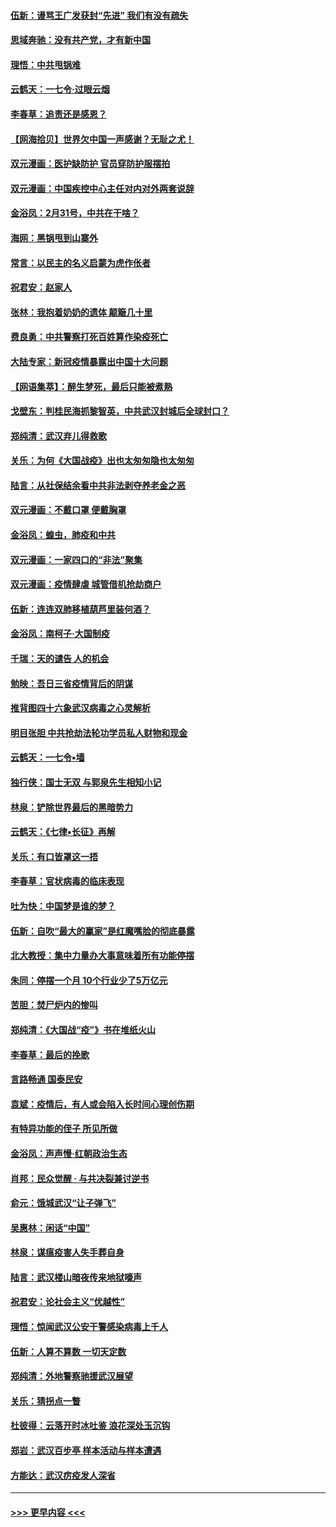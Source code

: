 #### [伍新：谩骂王广发获封“先进” 我们有没有疏失](../pages/nsc993/n11926101.md?t=03092132) 
#### [思域奔驰：没有共产党，才有新中国](../pages/nsc993/n11926058.md?t=03092132) 
#### [理悟：中共甩锅难](../pages/nsc993/n11925355.md?t=03092132) 
#### [云鹤天：一七令·过眼云烟](../pages/nsc993/n11925284.md?t=03092132) 
#### [李春草：追责还是感恩？](../pages/nsc993/n11925274.md?t=03092132) 
#### [【网海拾贝】世界欠中国一声感谢？无耻之尤！](../pages/nsc993/n11925239.md?t=03092132) 
#### [双元漫画：医护缺防护 官员穿防护服摆拍](../pages/nsc993/n11923899.md?t=03092132) 
#### [双元漫画：中国疾控中心主任对内对外两套说辞](../pages/nsc993/n11921994.md?t=03092132) 
#### [金浴凤：2月31号，中共在干啥？](../pages/nsc993/n11922706.md?t=03092132) 
#### [海网：黑锅甩到山寨外](../pages/nsc993/n11922688.md?t=03092132) 
#### [常言：以民主的名义启蒙为虎作伥者](../pages/nsc993/n11922217.md?t=03092132) 
#### [祝君安：赵家人](../pages/nsc993/n11922209.md?t=03092132) 
#### [张林：我抱着奶奶的遗体 颠簸几十里](../pages/nsc993/n11920945.md?t=03092132) 
#### [费良勇：中共警察打死百姓算作染疫死亡](../pages/nsc993/n11919264.md?t=03092132) 
#### [大陆专家：新冠疫情暴露出中国十大问题](../pages/nsc993/n11919187.md?t=03092132) 
#### [【网语集萃】：醉生梦死，最后只能被煮熟](../pages/nsc993/n11918994.md?t=03092132) 
#### [戈壁东：判桂民海抓黎智英，中共武汉封城后全球封口？](../pages/nsc993/n11917982.md?t=03092132) 
#### [郑纯清：武汉弃儿得救歌](../pages/nsc993/n11917881.md?t=03092132) 
#### [关乐：为何《大国战疫》出也太匆匆隐也太匆匆](../pages/nsc993/n11917792.md?t=03092132) 
#### [陆言：从社保结余看中共非法剥夺养老金之恶](../pages/nsc993/n11917084.md?t=03092132) 
#### [双元漫画：不戴口罩 便戴胸罩](../pages/nsc993/n11916447.md?t=03092132) 
#### [金浴凤：蝗虫，肺疫和中共](../pages/nsc993/n11916904.md?t=03092132) 
#### [双元漫画：一家四口的“非法”聚集](../pages/nsc993/n11916378.md?t=03092132) 
#### [双元漫画：疫情肆虐 城管借机抢劫商户](../pages/nsc993/n11916310.md?t=03092132) 
#### [伍新：连连双肺移植葫芦里装何酒？](../pages/nsc993/n11913667.md?t=03092132) 
#### [金浴凤：南柯子·大国制疫](../pages/nsc993/n11913657.md?t=03092132) 
#### [千瑞：天的谴告  人的机会](../pages/nsc993/n11913309.md?t=03092132) 
#### [勉映：吾日三省疫情背后的阴谋](../pages/nsc993/n11913079.md?t=03092132) 
#### [推背图四十六象武汉病毒之心灵解析](../pages/nsc993/n11911761.md?t=03092132) 
#### [明目张胆 中共抢劫法轮功学员私人财物和现金](../pages/nsc993/n11910262.md?t=03092132) 
#### [云鹤天：一七令▪墙](../pages/nsc993/n11910627.md?t=03092132) 
#### [独行侠：国士无双 与郭泉先生相知小记](../pages/nsc993/n11910613.md?t=03092132) 
#### [林泉：铲除世界最后的黑暗势力](../pages/nsc993/n11909320.md?t=03092132) 
#### [云鹤天：《七律▪长征》再解](../pages/nsc993/n11909327.md?t=03092132) 
#### [关乐：有口皆罩这一捂](../pages/nsc993/n11908393.md?t=03092132) 
#### [李春草：官状病毒的临床表现](../pages/nsc993/n11908339.md?t=03092132) 
#### [吐为快：中国梦是谁的梦？](../pages/nsc993/n11906564.md?t=03092132) 
#### [伍新：自吹“最大的赢家”是红魔嘴脸的彻底暴露](../pages/nsc993/n11906407.md?t=03092132) 
#### [北大教授：集中力量办大事意味着所有功能停摆](../pages/nsc993/n11904800.md?t=03092132) 
#### [朱同：停摆一个月 10个行业少了5万亿元](../pages/nsc993/n11904498.md?t=03092132) 
#### [苦胆：焚尸炉内的惨叫](../pages/nsc993/n11904479.md?t=03092132) 
#### [郑纯清：《大国战“疫”》书在堆纸火山](../pages/nsc993/n11904450.md?t=03092132) 
#### [李春草：最后的挽歌](../pages/nsc993/n11904441.md?t=03092132) 
#### [言路畅通 国泰民安](../pages/nsc993/n11904222.md?t=03092132) 
#### [袁斌：疫情后，有人或会陷入长时间心理创伤期](../pages/nsc993/n11901514.md?t=03092132) 
#### [有特异功能的侄子 所见所做](../pages/nsc993/n11901154.md?t=03092132) 
#### [金浴凤：声声慢‧红朝政治生态](../pages/nsc993/n11899553.md?t=03092132) 
#### [肖邦：民众觉醒 · 与共决裂兼讨逆书](../pages/nsc993/n11898435.md?t=03092132) 
#### [俞元：饿城武汉“让子弹飞”](../pages/nsc993/n11898344.md?t=03092132) 
#### [吴惠林：闲话“中国”](../pages/nsc993/n11898182.md?t=03092132) 
#### [林泉：谋瘟疫害人失手葬自身](../pages/nsc993/n11897892.md?t=03092132) 
#### [陆言：武汉楼山暗夜传来地狱嚎声](../pages/nsc993/n11897033.md?t=03092132) 
#### [祝君安：论社会主义“优越性”](../pages/nsc993/n11897005.md?t=03092132) 
#### [理悟：惊闻武汉公安干警感染病毒上千人](../pages/nsc993/n11896947.md?t=03092132) 
#### [伍新：人算不算数 一切天定数](../pages/nsc993/n11893372.md?t=03092132) 
#### [郑纯清：外地警察驰援武汉展望](../pages/nsc993/n11893115.md?t=03092132) 
#### [关乐：猜拐点一瞥](../pages/nsc993/n11893020.md?t=03092132) 
#### [杜彼得：云落开时冰吐鉴 浪花深处玉沉钩](../pages/nsc993/n11892107.md?t=03092132) 
#### [郑岩：武汉百步亭 样本活动与样本遭遇](../pages/nsc993/n11892310.md?t=03092132) 
#### [方能达：武汉疠疫发人深省](../pages/nsc993/n11891376.md?t=03092132) 

----
#### [ >>> 更早内容 <<< ](../indexes/nsc993-earlier.md)

